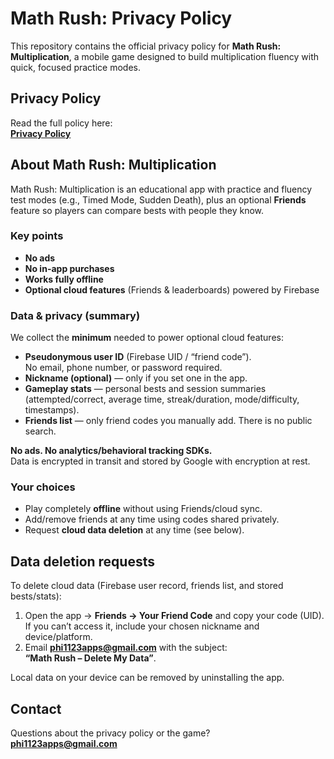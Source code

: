 # Math Rush: Privacy Policy

This repository contains the official privacy policy for **Math Rush: Multiplication**, a mobile game designed to build multiplication fluency with quick, focused practice modes.

## Privacy Policy

Read the full policy here:  
**[Privacy Policy](https://jsquales.github.io/math-rush-privacy/privacy_policy.html)**

## About Math Rush: Multiplication

Math Rush: Multiplication is an educational app with practice and fluency test modes (e.g., Timed Mode, Sudden Death), plus an optional **Friends** feature so players can compare bests with people they know.

### Key points
- **No ads**
- **No in-app purchases**
- **Works fully offline**
- **Optional cloud features** (Friends & leaderboards) powered by Firebase

### Data & privacy (summary)
We collect the **minimum** needed to power optional cloud features:

- **Pseudonymous user ID** (Firebase UID / “friend code”).  
  No email, phone number, or password required.
- **Nickname (optional)** — only if you set one in the app.
- **Gameplay stats** — personal bests and session summaries (attempted/correct, average time, streak/duration, mode/difficulty, timestamps).
- **Friends list** — only friend codes you manually add. There is no public search.

**No ads. No analytics/behavioral tracking SDKs.**  
Data is encrypted in transit and stored by Google with encryption at rest.

### Your choices
- Play completely **offline** without using Friends/cloud sync.
- Add/remove friends at any time using codes shared privately.
- Request **cloud data deletion** at any time (see below).

## Data deletion requests

To delete cloud data (Firebase user record, friends list, and stored bests/stats):

1. Open the app → **Friends → Your Friend Code** and copy your code (UID).  
   If you can’t access it, include your chosen nickname and device/platform.
2. Email **phi1123apps@gmail.com** with the subject:  
   **“Math Rush – Delete My Data”**.

Local data on your device can be removed by uninstalling the app.

## Contact

Questions about the privacy policy or the game?  
**phi1123apps@gmail.com**
